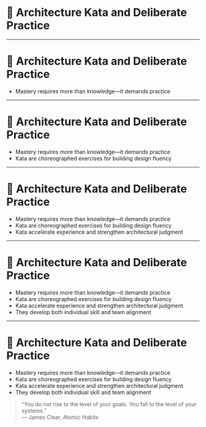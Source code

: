 # 🥋 Architecture Kata and Deliberate Practice

<!-- 
This section introduces the idea that architectural mastery comes from structured, repeated, and reflective practice—not just knowledge.
Kata offer a framework for sharpening judgment, modeling complexity, and building design fluency in a safe, learnable way.
Encourage the audience to treat architecture as a craft that must be practiced to be mastered.
-->

---

# 🥋 Architecture Kata and Deliberate Practice

- Mastery requires more than knowledge—it demands practice  
<!-- 
You don’t become an architect by reading. 
Like music or martial arts, architectural skill comes from repetition, challenge, and reflection. 
You must exercise your design muscles deliberately.
-->

---

# 🥋 Architecture Kata and Deliberate Practice

- Mastery requires more than knowledge—it demands practice  
- Kata are choreographed exercises for building design fluency  
<!-- 
In martial arts, kata help build precision and readiness. 
In architecture, they simulate real design constraints and trade-offs—so we can train our judgment safely, before production is at stake.
-->

---

# 🥋 Architecture Kata and Deliberate Practice

- Mastery requires more than knowledge—it demands practice  
- Kata are choreographed exercises for building design fluency  
- Kata accelerate experience and strengthen architectural judgment  
<!-- 
Kata compress learning cycles. 
They expose us to unfamiliar systems, edge cases, and pressures—helping us build intuition faster than passive exposure ever could.
-->

---

# 🥋 Architecture Kata and Deliberate Practice

- Mastery requires more than knowledge—it demands practice  
- Kata are choreographed exercises for building design fluency  
- Kata accelerate experience and strengthen architectural judgment  
- They develop both individual skill and team alignment  
<!-- 
Architecture is a team sport. 
Practicing kata together builds shared vocabulary, trust, and a collective approach to trade-offs. 
It transforms teams into design-literate collaborators.
-->

---

# 🥋 Architecture Kata and Deliberate Practice

- Mastery requires more than knowledge—it demands practice  
- Kata are choreographed exercises for building design fluency  
- Kata accelerate experience and strengthen architectural judgment  
- They develop both individual skill and team alignment  

> “You do not rise to the level of your goals. You fall to the level of your systems.”  
> — James Clear, *Atomic Habits*

<!-- 
Kata are the system for becoming better architects. 
They turn theory into reflex, decision-making into craft, and individuals into adaptive thinkers.
In a world of growing complexity, practice is not optional—it’s foundational.
-->
